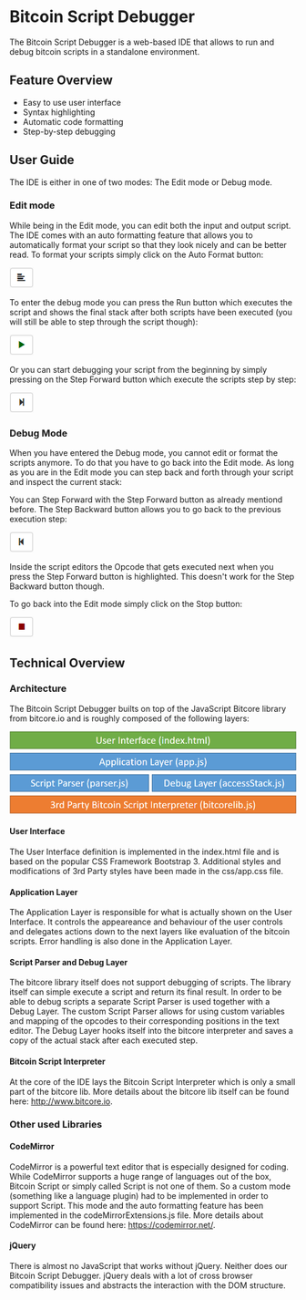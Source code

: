 # Bitcoin Script Debugger

The Bitcoin Script Debugger is a web-based IDE that allows to run and debug bitcoin scripts in a standalone environment.

## Feature Overview

* Easy to use user interface
* Syntax highlighting
* Automatic code formatting
* Step-by-step debugging

## User Guide

The IDE is either in one of two modes: The Edit mode or Debug mode.

### Edit mode

While being in the Edit mode, you can edit both the input and output script. The IDE comes with an auto formatting feature that allows you to automatically format your script so that they look nicely and can be better read. To format your scripts simply click on the Auto Format button:

![alt text](https://github.com/RolfZurbrugg/bitcoin-script-debugger/blob/master/readme-res/btnAutoFormatScript.png "Auto Format button")

To enter the debug mode you can press the Run button which executes the script and shows the final stack after both scripts have been executed (you will still be able to step through the script though):

![alt text](https://github.com/RolfZurbrugg/bitcoin-script-debugger/blob/master/readme-res/btnRunScript.png "Run button")

Or you can start debugging your script from the beginning by simply pressing on the Step Forward button which execute the scripts step by step:

![alt text](https://github.com/RolfZurbrugg/bitcoin-script-debugger/blob/master/readme-res/btnStepForwardScript.png "Run button")

### Debug Mode

When you have entered the Debug mode, you cannot edit or format the scripts anymore. To do that you have to go back into the Edit mode. As long as you are in the Edit mode you can step back and forth through your script and inspect the current stack:

You can Step Forward with the Step Forward button as already mentiond before. The Step Backward button allows you to go back to the previous execution step:

![alt text](https://github.com/RolfZurbrugg/bitcoin-script-debugger/blob/master/readme-res/btnStepBackwardScript.png "Step Backward button")

Inside the script editors the Opcode that gets executed next when you press the Step Forward button is highlighted. This doesn't work for the Step Backward button though.

To go back into the Edit mode simply click on the Stop button:

![alt text](https://github.com/RolfZurbrugg/bitcoin-script-debugger/blob/master/readme-res/btnStopScript.png "Stop button")

## Technical Overview

### Architecture

The Bitcoin Script Debugger builts on top of the JavaScript Bitcore library from bitcore.io and is roughly composed of the following layers:

![alt text](https://github.com/RolfZurbrugg/bitcoin-script-debugger/blob/master/readme-res/architecture.png "Architectural Overview")

#### User Interface

The User Interface definition is implemented in the index.html file and is based on the popular CSS Framework Bootstrap 3. Additional styles and modifications of 3rd Party styles have been made in the css/app.css file.

#### Application Layer

The Application Layer is responsible for what is actually shown on the User Interface. It controls the appeareance and behaviour of the user controls and delegates actions down to the next layers like evaluation of the bitcoin scripts. Error handling is also done in the Application Layer.

#### Script Parser and Debug Layer

The bitcore library itself does not support debugging of scripts. The library itself can simple execute a script and return its final result. In order to be able to debug scripts a separate Script Parser is used together with a Debug Layer. The custom Script Parser allows for using custom variables and mapping of the opcodes to their corresponding positions in the text editor. The Debug Layer hooks itself into the bitcore interpreter and saves a copy of the actual stack after each executed step.

#### Bitcoin Script Interpreter

At the core of the IDE lays the Bitcoin Script Interpreter which is only a small part of the bitcore lib. More details about the bitcore lib itself can be found here: http://www.bitcore.io.

### Other used Libraries

#### CodeMirror

CodeMirror is a powerful text editor that is especially designed for coding. While CodeMirror supports a huge range of languages out of the box, Bitcoin Script or simply called Script is not one of them. So a custom mode (something like a language plugin) had to be implemented in order to support Script. This mode and the auto formatting feature has been implemented in the codeMirrorExtensions.js file. More details about CodeMirror can be found here: https://codemirror.net/.

#### jQuery

There is almost no JavaScript that works without jQuery. Neither does our Bitcoin Script Debugger. jQuery deals with a lot of cross browser compatibility issues and abstracts the interaction with the DOM structure.
